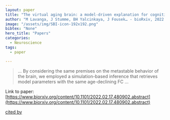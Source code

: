 ```yaml
---
layout: paper
title: "The virtual aging brain: a model-driven explanation for cognitive decline in older subjects"
author: "M Lavanga, J Stumme, BH Yalcinkaya, J Fousek… - bioRxiv, 2022 - biorxiv.org"
image: "/assets/img/SBI-icon-192x192.png"
bibtex: "None"
hero_title: "Papers"
categories:
  - Neuroscience
tags:
  - paper

---
```

>… By considering the same premises on the metastable behavior of the brain, we employed a simulation-based inference that retrieves model parameters with the same age-declining FC …

Link to paper: [https://www.biorxiv.org/content/10.1101/2022.02.17.480902.abstract](https://www.biorxiv.org/content/10.1101/2022.02.17.480902.abstract)

[cited by](https://scholar.google.com/scholar?cites=4652349872914450002&as_sdt=2005&sciodt=0,5&hl=en&num=20)
